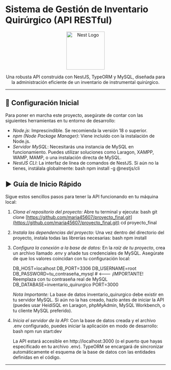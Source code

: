 # Sistema de Gestión de Inventario Quirúrgico (API RESTful)

<p align="center">
  <a href="http://nestjs.com/" target="blank"><img src="https://nestjs.com/img/logo-small.svg" width="120" alt="Nest Logo" /></a>
</p>

<p align="center">Una robusta API construida con NestJS, TypeORM y MySQL, diseñada para la administración eficiente de un inventario de instrumental quirúrgico.</p>

---

## 🚀 Configuración Inicial

Para poner en marcha este proyecto, asegúrate de contar con las siguientes herramientas en tu entorno de desarrollo:

* *Node.js*: Imprescindible. Se recomienda la versión 18 o superior.
* *npm (Node Package Manager)*: Viene incluido con la instalación de Node.js.
* *Servidor MySQL*: Necesitarás una instancia de MySQL en funcionamiento. Puedes utilizar soluciones como Laragon, XAMPP, WAMP, MAMP, o una instalación directa de MySQL.
* *NestJS CLI*: La interfaz de línea de comandos de NestJS. Si aún no la tienes, instálala globalmente:
    bash
    npm install -g @nestjs/cli
    

## ▶ Guía de Inicio Rápido

Sigue estos sencillos pasos para tener la API funcionando en tu máquina local:

1.  *Clona el repositorio del proyecto:*
    Abre tu terminal y ejecuta:
    bash
    git clone [https://github.com/maria45607/proyecto_final.git](https://github.com/maria45607/proyecto_final.git)
    cd proyecto_final
    

2.  *Instala las dependencias del proyecto:*
    Una vez dentro del directorio del proyecto, instala todas las librerías necesarias:
    bash
    npm install
    

3.  *Configura la conexión a la base de datos:*
    En la *raíz de tu proyecto*, crea un archivo llamado .env y añade tus credenciales de MySQL. Asegúrate de que los valores coincidan con tu configuración local:
    
    DB_HOST=localhost
    DB_PORT=3306
    DB_USERNAME=root
    DB_PASSWORD=tu_contraseña_mysql  # <--- ¡IMPORTANTE! Reemplaza con tu contraseña real de MySQL
    DB_DATABASE=inventario_quirurgico
    PORT=3000
    
    *Nota Importante:* La base de datos inventario_quirurgico debe existir en tu servidor MySQL. Si aún no la has creado, hazlo antes de iniciar la API (puedes usar HeidiSQL en Laragon, phpMyAdmin, MySQL Workbench, o tu cliente MySQL preferido).

4.  *Inicia el servidor de la API:*
    Con la base de datos creada y el archivo .env configurado, puedes iniciar la aplicación en modo de desarrollo:
    bash
    npm run start:dev
    
    La API estará accesible en http://localhost:3000 (o el puerto que hayas especificado en tu archivo .env). TypeORM se encargará de sincronizar automáticamente el esquema de la base de datos con las entidades definidas en el código.

---
